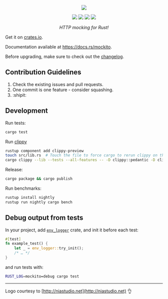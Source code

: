 <p>
  <p align="center"><img src="https://raw.githubusercontent.com/lipanski/mockito/master/docs/logo-black.png"></p>
  <p align="center">
    <a href="https://crates.io/crates/mockito"><img src="https://img.shields.io/crates/v/mockito.svg"></a>
    <a href="https://docs.rs/mockito"><img src="https://docs.rs/mockito/badge.svg"></a>
    <a href="https://travis-ci.org/lipanski/mockito"><img src="https://travis-ci.org/lipanski/mockito.svg?branch=master"></a>
    <a href="https://ci.appveyor.com/project/lipanski/mockito"><img src="https://ci.appveyor.com/api/projects/status/github/lipanski/mockito?branch=master&svg=true"></a>
  </p>
  <p align="center"><em>HTTP mocking for Rust!</em></p>
</p>

Get it on [crates.io](https://crates.io/crates/mockito/).

Documentation available at <https://docs.rs/mockito>.

Before upgrading, make sure to check out the [changelog](https://github.com/lipanski/mockito/releases).

## Contribution Guidelines

1. Check the existing issues and pull requests.
2. One commit is one feature - consider squashing.
3. :shipit:

## Development

Run tests:

```sh
cargo test
```

Run [clippy](https://github.com/rust-lang/rust-clippy)
```sh
rustup component add clippy-preview
touch src/lib.rs  # Touch the file to force cargo to rerun clippy on the project
cargo clippy --lib --tests --all-features -- -D clippy::pedantic -D clippy::nursery
```

Release:

```sh
cargo package && cargo publish
```

Run benchmarks:

```sh
rustup install nightly
rustup run nightly cargo bench
```

## Debug output from tests

In your project, add [`env_logger`](https://crates.rs/crates/env_logger) crate, and init it before each test:

```rust
#[test]
fn example_test() {
    let _ = env_logger::try_init();
    /* … */
}
```

and run tests with:

```sh
RUST_LOG=mockito=debug cargo test
```

---

Logo courtesy to [http://niastudio.net](http://niastudio.net) :ok_hand:
